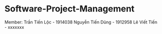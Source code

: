 # Software-Project-Management

Member:
    Trần Tiến Lộc       -   1914038
    Nguyễn Tiến Dũng    -   1912958
    Lê Viết Tiến        -   xxxxxxx